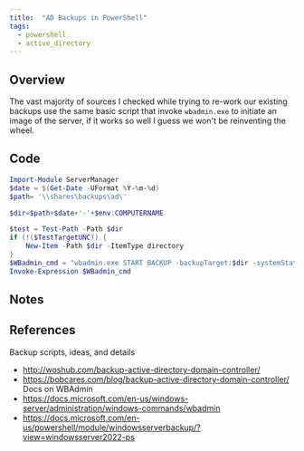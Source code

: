 ```yaml
---
title:  "AD Backups in PowerShell"
tags:
  - powershell
  - active_directory
---
```

## Overview
The vast majority of sources I checked while trying to re-work our existing backups use the same basic script that invoke `wbadmin.exe` to initiate an image of the server, if it works so well I guess we won't be reinventing the wheel.

## Code
```Powershell
Import-Module ServerManager
$date = $(Get-Date -UFormat %Y-%m-%d)
$path= '\\shares\backups\ad\'

$dir=$path+$date+'-'+$env:COMPUTERNAME

$test = Test-Path -Path $dir
if (!($TestTargetUNC)) {
    New-Item -Path $dir -ItemType directory
}
$WBadmin_cmd = "wbadmin.exe START BACKUP -backupTarget:$dir -systemState -noverify -vssCopy -quiet"
Invoke-Expression $WBadmin_cmd
```

## Notes

## References
Backup scripts, ideas, and details
* http://woshub.com/backup-active-directory-domain-controller/
* https://bobcares.com/blog/backup-active-directory-domain-controller/
Docs on WBAdmin
* https://docs.microsoft.com/en-us/windows-server/administration/windows-commands/wbadmin
* https://docs.microsoft.com/en-us/powershell/module/windowsserverbackup/?view=windowsserver2022-ps